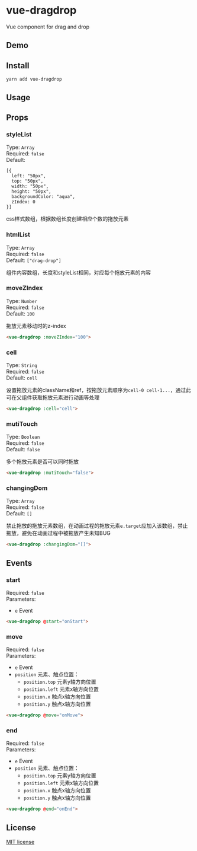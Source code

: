 # vue-dragdrop
Vue component for drag and drop

## Demo

## Install
```
yarn add vue-dragdrop
```
## Usage

## Props
### styleList
Type: `Array`<br>
Required: `false`<br>
Default:
```
[{
  left: "50px",
  top: "50px",
  width: "50px",
  height: "50px",
  backgroundColor: "aqua",
  zIndex: 0
}]
```
css样式数组，根据数组长度创建相应个数的拖放元素

### htmlList
Type: `Array`<br>
Required: `false`<br>
Default: `["drag-drop"]`

组件内容数组，长度和styleList相同，对应每个拖放元素的内容

### moveZIndex
Type: `Number`<br>
Required: `false`<br>
Default: `100`

拖放元素移动时的z-index

```html
<vue-dragdrop :moveZIndex="100">
```

### cell
Type: `String`<br>
Required: `false`<br>
Default: `cell`

设置拖放元素的className和ref，按拖放元素顺序为`cell-0 cell-1...`，通过此可在父组件获取拖放元素进行动画等处理

```html
<vue-dragdrop :cell="cell">
```

### mutiTouch
Type: `Boolean`<br>
Required: `false`<br>
Default: `false`

多个拖放元素是否可以同时拖放

```html
<vue-dragdrop :mutiTouch="false">
```

### changingDom
Type: `Array`<br>
Required: `false`<br>
Default: `[]`

禁止拖放的拖放元素数组，在动画过程的拖放元素`e.target`应加入该数组，禁止拖放，避免在动画过程中被拖放产生未知BUG

```html
<vue-dragdrop :changingDom="[]">
```

## Events
### start
Required: `false`<br>
Parameters:
* `e` Event

```html
<vue-dragdrop @start="onStart">
```

### move
Required: `false`<br>
Parameters:
* `e` Event
* `position` 元素、触点位置：
  - `position.top` 元素y轴方向位置
  - `position.left` 元素x轴方向位置
  - `position.x` 触点x轴方向位置
  - `position.y` 触点x轴方向位置

```html
<vue-dragdrop @move="onMove">
```

### end
Required: `false`<br>
Parameters:
* `e` Event
* `position` 元素、触点位置：
  - `position.top` 元素y轴方向位置
  - `position.left` 元素x轴方向位置
  - `position.x` 触点x轴方向位置
  - `position.y` 触点x轴方向位置

```html
<vue-dragdrop @end="onEnd">
```


## License

[MIT license](LICENSE)
